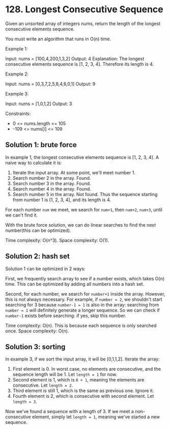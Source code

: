# 128. Longest Consecutive Sequence
Given an unsorted array of integers nums, return the length of the longest consecutive elements sequence.

You must write an algorithm that runs in O(n) time.

Example 1:

Input: nums = [100,4,200,1,3,2]
Output: 4
Explanation: The longest consecutive elements sequence is [1, 2, 3, 4]. Therefore its length is 4.

Example 2:

Input: nums = [0,3,7,2,5,8,4,6,0,1]
Output: 9

Example 3:

Input: nums = [1,0,1,2]
Output: 3

Constraints:

* 0 <= nums.length <= 105
* -109 <= nums[i] <= 109

## Solution 1: brute force
In example 1, the longest consecutive elements sequence is [1, 2, 3, 4]. A naive way to calculate it is:

1. Iterate the input array. At some point, we'll meet number 1.
2. Search number 2 in the array. Found.
3. Search number 3 in the array. Found.
4. Search number 4 in the array. Found.
5. Search number 5 in the array. Not found. Thus the sequence starting from number 1 is [1, 2, 3, 4], and its length is 4.

For each number `num` we meet, we search for `num+1`, then `num+2`, `num+3`, until we can't find it.

With the brute force solution, we can do linear searches to find the next number(this can be optimized).

Time complexity: O(n^3). Space complexity: O(1).

## Solution 2: hash set
Solution 1 can be optimized in 2 ways:

First, we frequently search array to see if a number exists, which takes O(n) time. This can be optimized by adding all numbers into a hash set.

Second, for each number, we search for `number+1` inside the array. However, this is not always necessary. For example, if `number = 2`, we shouldn't start searching for 3 because `number-1 = 1` is also in the array: searching from `number = 1` will definitely generate a longer sequence. So we can check if `number-1` exists before searching: if yes, skip this number.

Time complexity: O(n). This is because each sequence is only searched once.
Space complexity: O(n).

## Solution 3: sorting
In example 3, if we sort the input array, it will be [0,1,1,2]. Iterate the array:

1. First element is 0. In worst case, no elements are consecutive, and the sequence length will be 1. Let `length = 1` for now.
2. Second element is 1, which is `0 + 1`, meaning the elements are consecutive. Let `length = 2`.
3. Third element is still 1, which is the same as previous one. Ignore it.
4. Fourth element is 2, which is consecutive with second element. Let `length = 3`.

Now we've found a sequence with a length of 3. If we meet a non-consecutive element, simply let `length = 1`, meaning we've started a new sequence.
